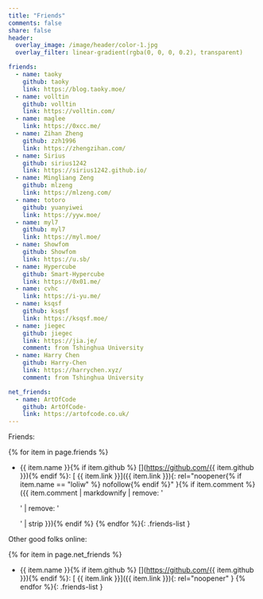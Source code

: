 ```yaml
---
title: "Friends"
comments: false
share: false
header:
  overlay_image: /image/header/color-1.jpg
  overlay_filter: linear-gradient(rgba(0, 0, 0, 0.2), transparent)

friends:
  - name: taoky
    github: taoky
    link: https://blog.taoky.moe/
  - name: volltin
    github: volltin
    link: https://volltin.com/
  - name: maglee
    link: https://0xcc.me/
  - name: Zihan Zheng
    github: zzh1996
    link: https://zhengzihan.com/
  - name: Sirius
    github: sirius1242
    link: https://sirius1242.github.io/
  - name: Mingliang Zeng
    github: mlzeng
    link: https://mlzeng.com/
  - name: totoro
    github: yuanyiwei
    link: https://yyw.moe/
  - name: myl7
    github: myl7
    link: https://myl.moe/
  - name: Showfom
    github: Showfom
    link: https://u.sb/
  - name: Hypercube
    github: Smart-Hypercube
    link: https://0x01.me/
  - name: cvhc
    link: https://i-yu.me/
  - name: ksqsf
    github: ksqsf
    link: https://ksqsf.moe/
  - name: jiegec
    github: jiegec
    link: https://jia.je/
    comment: from Tshinghua University
  - name: Harry Chen
    github: Harry-Chen
    link: https://harrychen.xyz/
    comment: from Tshinghua University

net_friends:
  - name: ArtOfCode
    github: ArtOfCode-
    link: https://artofcode.co.uk/
---
```


Friends:

{% for item in page.friends %}
- {{ item.name }}{% if item.github %} [<i class="fab fa-github"></i>](https://github.com/{{ item.github }}){% endif %}\: [<i class="fas fa-globe-americas"></i> {{ item.link }}]({{ item.link }}){: rel="noopener{% if item.name == "loliw" %} nofollow{% endif %}" }{% if item.comment %} ({{ item.comment | markdownify | remove: '<p>' | remove: '</p>' | strip }}){% endif %}
{% endfor %}{: .friends-list }

Other good folks online:

{% for item in page.net_friends %}
- {{ item.name }}{% if item.github %} [<i class="fab fa-github"></i>](https://github.com/{{ item.github }}){% endif %}\: [<i class="fas fa-globe-americas"></i> {{ item.link }}]({{ item.link }}){: rel="noopener" }
{% endfor %}{: .friends-list }

<style>.friends-list { list-style-type: none; padding-left: 1em; }</style>
